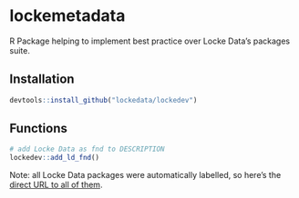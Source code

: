 # lockemetadata

R Package helping to implement best practice over Locke Data’s packages suite.

## Installation

```r
devtools::install_github("lockedata/lockedev")
```

## Functions

```r
# add Locke Data as fnd to DESCRIPTION
lockedev::add_ld_fnd()
```

Note: all Locke Data packages were automatically labelled, so here’s the [direct URL to all
of
them](https://github.com/search?q=topic%3Ar-package+org%3Alockedata+fork%3Atrue).
